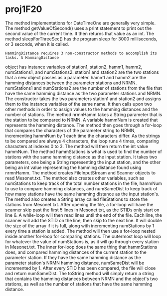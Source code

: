 # proj1F20
The method implementations for DateTimeOne are generally very simple. The method 
getValueOfSecond() uses a print statement to print out the second value of the current time.
It then returns that value as an int. The method sleepForThreeSec() has the program sleep for
3000 milliseconds, or 3 seconds, when it is called.

	HammingDistance requires 3 non-constructor methods to accomplish its tasks. A HammingDistance
object has instance variables of station1, station2, hamm1, hamm2, numStations1, and numStations2.
station1 and station2 are the two stations that a new object passes as a parameter. hamm1 and
hamm2 are the hamming distances between the parameter stations and NRMN. numStations1 and
numStations2 are the number of stations from the file that have the same hamming distance as
the two parameter stations and NRMN.
	The constructor takes the two parameters station1 and station2 and assigns them to the
instance variables of the same name. It then calls upon two other methods in order to assign
values to the hamming distances and the number of stations.
	The method nrmnHamm takes a String parameter that is the station to be compared to NRMN.
A variable hammNum is created that represents the hamming distance. The method then goes through
a for-loop that compares the characters of the parameter string to NRMN, incrementing hammNum
by 1 each time the characters differ. As the strings to be compared are always 4 characters,
the loop runs 4 times, comparing characters at indexes 0 to 3. The method will then return
the int value hammNum.
	The method hammStations is what is used to find the number of stations with the same hamming
distance as the input station. It takes two parameters, one being a String representing the
input station, and the other being an int value representing the hamming distance found using
nrmnHamm. The method creates FileInputStream and Scanner objects to read Mesonet.txt. The
method also creates other variables, such as numStations to keep track of the total number
stations in the file, hammNum to use to compare hamming distances, and numSameDist to keep
track of how many stations have the same hamming distance as the input station's. The method
also creates a String array called fileStations to store the stations from Mesonet.txt.
	After opening the file, a for-loop will have the scanner skip past the first 5 lines
in Mesonet.txt, as the STIDs only start on line 6. A while-loop will then read lines until
the end of the file. Each line, the scanner will add the STID on the line, then skip to
the next line. It will double the size of the array if it is full, along with incrementing
numStations by 1 every time a station is added. The method will then use a for-loop nested
inside another for-loop for comparing stations. The outermost loop will loop for whatever
the value of numStations is, as it will go through every station in Mesonet.txt. The inner
for-loop does the same thing that hammStations does, and compared hamming distances of the
current station to the parameter station. If they have the same hamming distance as the
parameter station's NRMN hamming distance, numSameDist will be incremented by 1. After
every STID has been compared, the file will close and return numSameDist.
	The toString method will simply return a string that contains the hamming distances between
NRMN and the object's two stations, as well as the number of stations that have the same hamming
distance.
